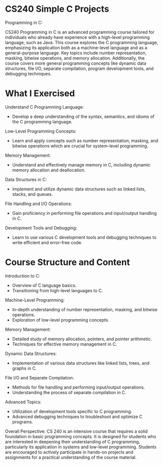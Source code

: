 # CS240 Simple C Projects
Programming in C:

CS240 Programming in C is an advanced programming course tailored for individuals who already have experience with a high-level programming language, such as Java. This course explores the C programming language, emphasizing its application both as a machine-level language and as a general-purpose language. Key topics include number representation, masking, bitwise operations, and memory allocation. Additionally, the course covers more general programming concepts like dynamic data structures, file I/O, separate compilation, program development tools, and debugging techniques.


# What I Exercised
Understand C Programming Language:
  - Develop a deep understanding of the syntax, semantics, and idioms of the C programming language.

Low-Level Programming Concepts:
  - Learn and apply concepts such as number representation, masking, and bitwise operations which are crucial for system-level programming.

Memory Management:
  - Understand and effectively manage memory in C, including dynamic memory allocation and deallocation.

Data Structures in C:
  - Implement and utilize dynamic data structures such as linked lists, stacks, and queues.

File Handling and I/O Operations:
  - Gain proficiency in performing file operations and input/output handling in C.

Development Tools and Debugging:
  - Learn to use various C development tools and debugging techniques to write efficient and error-free code.


# Course Structure and Content

Introduction to C:
  - Overview of C language basics.
  - Transitioning from high-level languages to C.

Machine-Level Programming:
  - In-depth understanding of number representation, masking, and bitwise operations.
  - Exploration of low-level programming concepts.

Memory Management:
  - Detailed study of memory allocation, pointers, and pointer arithmetic.
  - Techniques for effective memory management in C.

Dynamic Data Structures:
  - Implementation of various data structures like linked lists, trees, and graphs in C.

File I/O and Separate Compilation:
  - Methods for file handling and performing input/output operations.
  - Understanding the process of separate compilation in C.

Advanced Topics:
  - Utilization of development tools specific to C programming.
  - Advanced debugging techniques to troubleshoot and optimize C programs.

Overall Perspective:
CS 240 is an intensive course that requires a solid foundation in basic programming concepts. It is designed for students who are interested in deepening their understanding of C programming, particularly its application in systems and low-level programming. Students are encouraged to actively participate in hands-on projects and assignments for a practical understanding of the course material.
